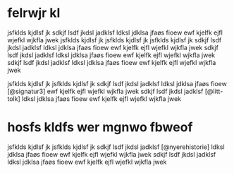 
# felrwjr kl
jsfklds kjdlsf jk
sdkjf lsdf jkdsl jadklsf 
ldksl jdklsa jfaøs fioew 
ewf kjelfk ejfl wjefkl wjkfla jwek
jsfklds kjdlsf jk
jsfklds kjdlsf jk
jsfklds kjdlsf jk
sdkjf lsdf jkdsl jadklsf 
ldksl jdklsa jfaøs fioew 
ewf kjelfk ejfl wjefkl wjkfla jwek
sdkjf lsdf jkdsl jadklsf 
ldksl jdklsa jfaøs fioew 
ewf kjelfk ejfl wjefkl wjkfla jwek
sdkjf lsdf jkdsl jadklsf 
ldksl jdklsa jfaøs fioew 
ewf kjelfk ejfl wjefkl wjkfla jwek


jsfklds kjdlsf jk
jsfklds kjdlsf jk
sdkjf lsdf jkdsl jadklsf 
ldksl jdklsa jfaøs fioew [@signatur3]
ewf kjelfk ejfl wjefkl wjkfla jwek
sdkjf lsdf jkdsl jadklsf [@litt-tolk]
ldksl jdklsa jfaøs fioew 
ewf kjelfk ejfl wjefkl wjkfla jwek

# hosfs kldfs  wer mgnwo fbweof

jsfklds kjdlsf jk
jsfklds kjdlsf jk
sdkjf lsdf jkdsl jadklsf [@nyerehistorie]
ldksl jdklsa jfaøs fioew 
ewf kjelfk ejfl wjefkl wjkfla jwek
sdkjf lsdf jkdsl jadklsf 
ldksl jdklsa jfaøs fioew 
ewf kjelfk ejfl wjefkl wjkfla jwek

